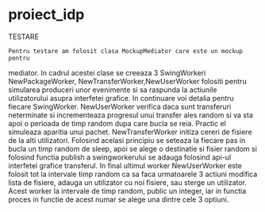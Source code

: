 proiect_idp
===========

TESTARE


	Pentru testare am folosit clasa MockupMediator care este un mockup pentru 
mediator. In cadrul acestei clase se creeaza 3 SwingWorkeri NewPackageWorker,
NewTransferWorker,NewUserWorker folositi pentru simularea produceri unor evenimente
si sa raspunda la actiunile  utilizatorului asupra interfetei grafice.
In continuare voi detalia pentru fiecare SwingWorker. 
NewUserWorker  verifica daca sunt transferuri neterminate si incrementeaza progresul
unui transfer ales random si va sta apoi o perioada de timp random dupa care bucla se 
reia. Practic el simuleaza aparitia unui pachet.  NewTransferWorker initiza cereri
de fisiere de la alti utilizatori.  Folosind acelasi principiu se seteaza la fiecare 
pas in bucla un timp random de sleep,  apoi se alege o destinatie si fisier random si
folosind functia publish a swingworkerului se adauga folosind api-ul interfetei grafice
transferul. In final ultimul worker  NewUserWorker este folosit tot la intervale timp 
random ca sa faca urmatoarele 3 actiuni modifica lista de fisiere, adauga un utilizator
cu noi  fisiere, sau sterge un utilizator. Acest worker la intervale de timp random,
public un integer, iar in functia proces in functie de acest numar  se alege una 
dintre cele 3 optiuni.







